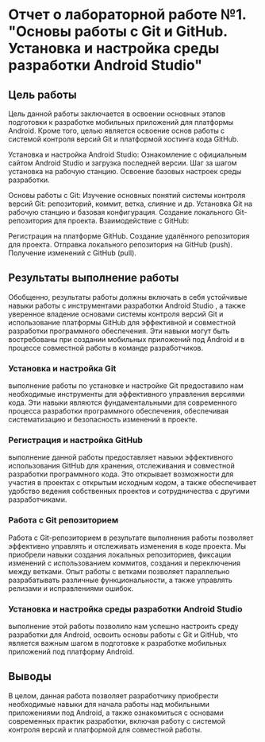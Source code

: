 # Отчет о лабораторной работе №1. "Основы работы с Git и GitHub. Установка и настройка среды разработки Android Studio"
## Цель работы
Цель данной работы заключается в освоении основных этапов подготовки к разработке мобильных приложений для платформы Android.
Кроме того, целью является освоение основ работы с системой контроля версий Git и платформой хостинга кода GitHub.

Установка и настройка Android Studio:
Ознакомление с официальным сайтом Android Studio и загрузка последней версии.
Шаг за шагом установка на рабочую станцию.
Освоение базовых настроек среды разработки.

Основы работы с Git:
Изучение основных понятий системы контроля версий Git: репозиторий, коммит, ветка, слияние и др.
Установка Git на рабочую станцию и базовая конфигурация.
Создание локального Git-репозитория для проекта.
Взаимодействие с GitHub:

Регистрация на платформе GitHub.
Создание удалённого репозитория для проекта.
Отправка локального репозитория на GitHub (push).
Получение изменений с GitHub (pull).
## Результаты выполнение работы
Обобщенно, результаты работы должны включать в себя устойчивые навыки работы с инструментами разработки Android Studio , 
а также уверенное владение основами системы контроля версий Git и использование платформы GitHub для эффективной и совместной разработки программного обеспечения.
Эти навыки могут быть востребованы при создании мобильных приложений под Android и в процессе совместной работы в команде разработчиков.
### Установка и настройка Git
выполнение работы по установке и настройке Git предоставило нам необходимые инструменты для эффективного управления версиями кода.
Эти навыки являются фундаментальными для современного процесса разработки программного обеспечения,
обеспечивая систематизацию и безопасность изменений в проекте.
    
### Регистрация и настройка GitHub
выполнение данной работы предоставляет навыки эффективного использования GitHub для хранения, отслеживания и совместной разработки программного кода.
Это открывает возможности для участия в проектах с открытым исходным кодом,
а также обеспечивает удобство ведения собственных проектов и сотрудничества с другими разработчиками.

### Работа с Git репозиторием
Работа с Git-репозиторием в результате выполнения работы позволяет эффективно управлять и отслеживать изменения в коде проекта.
Мы приобрели навыки создания локальных репозиториев, фиксации изменений с использованием коммитов, создания и переключения между ветками.
Опыт работы с ветками позволяет параллельно разрабатывать различные функциональности, а также управлять релизами и исправлениями ошибок.

### Установка и настройка среды разработки  Android Studio
выполнение этой работы позволило нам успешно настроить среду разработки для Android, освоить основы работы с Git и GitHub,
что является важным шагом в подготовке к разработке мобильных приложений под платформу Android.

## Выводы
В целом, данная работа позволяет разработчику приобрести необходимые навыки для начала работы над мобильными приложениями под Android,
а также ознакомиться с основами современных практик разработки, 
включая работу с системой контроля версий и платформой для совместной работы.